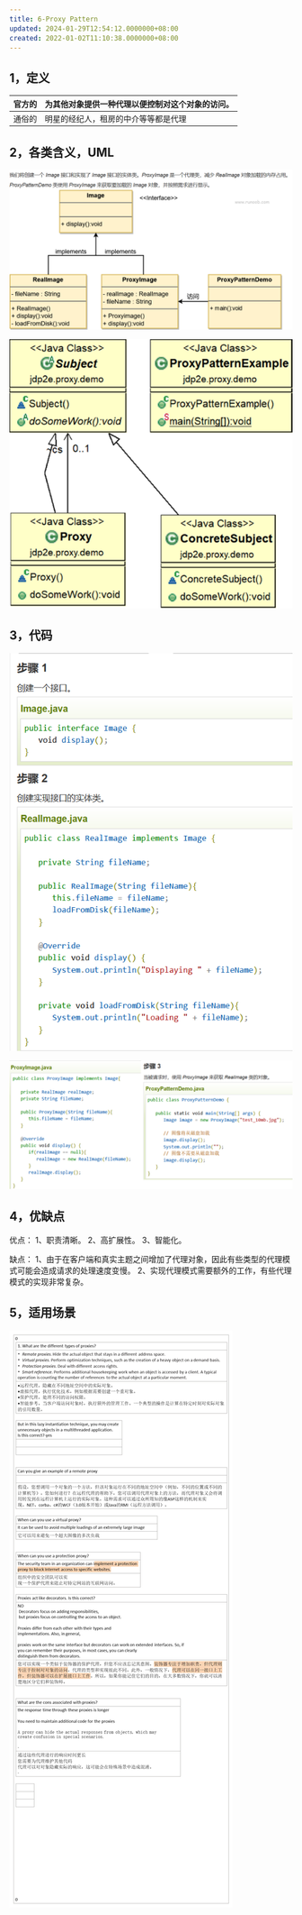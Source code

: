```yaml
---
title: 6-Proxy Pattern
updated: 2024-01-29T12:54:12.0000000+08:00
created: 2022-01-02T11:10:38.0000000+08:00
---
```


## 1，定义
| 官方的 | 为其他对象提供一种代理以便控制对这个对象的访问。 |
|--------|--------------------------------------------------|
| 通俗的 | 明星的经纪人，租房的中介等等都是代理             |
## 2，各类含义，UML
![image1](../../assets/d2cadc0b7f1141ccb4f992d2d9557444.png)

![image2](../../assets/45ff94bd9c884fdda3962b6df1427ac7.png)
## 3，代码
![image3](../../assets/4679e3f6207e47afa5ea519b1581fa5a.png)

![image4](../../assets/28508d532d744d5f806c3b928a660505.png)

## 4，优缺点
优点：
1、职责清晰。 2、高扩展性。 3、智能化。

缺点：
1、由于在客户端和真实主题之间增加了代理对象，因此有些类型的代理模式可能会造成请求的处理速度变慢。
2、实现代理模式需要额外的工作，有些代理模式的实现非常复杂。

## 5，适用场景
![image5](../../assets/35056b73df4447368bdd35a3fef9abf5.png)


